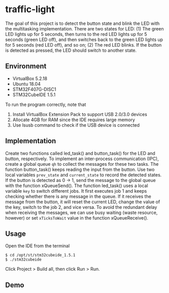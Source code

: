 # traffic-light
The goal of this project is to detect the button state and blink the LED with the multitasking implementation. There are two states for LED: (1) The green LED lights up for 5 seconds, then turns to the red LED lights up for 5 seconds (green LED off), and then switches back to the green LED lights up for 5 seconds (red LED off), and so on; (2) The red LED blinks. If the button is detected as pressed, the LED should switch to another state. 



## Environment

- VirtualBox 5.2.18 
- Ubuntu 18.04
- STM32F407G-DISC1
- STM32CubeIDE 1.5.1

To run the program correctly, note that

1. Install VirtualBox Extension Pack to support USB 2.0/3.0 devices
2. Allocate 4GB for RAM since the IDE requires large memory 
3. Use lsusb command to check if the USB device is connected 



## Implementation

Create two functions called led_task() and button_task() for the LED and button, respectively. To implement an inter-process communication (IPC), create a global queue `qh` to collect the messages for these two tasks. The function button_task() keeps reading the input from the button. Use two local variables `prev_state` and `current_state` to record the detected states. If the button is detected as 0 -> 1, send the message to the global queue with the function xQueueSend(). The function led_task() uses a local variable `key` to switch different jobs. It first executes job 1 and keeps checking whether there is any message in the queue. If it receives the message from the button, it will reset the current LED, change the value of the key, switch to the job 2, and vice versa. To avoid the redundant delay when receiving the messages, we can use busy waiting (waste resource, however) or set `xTicksToWait` value in the function xQueueReceive(). 



## Usage

Open the IDE from the terminal

```
$ cd /opt/st/stm32cubeide_1.5.1
$ ./stm32cubeide
```

Click Project > Build all, then click Run > Run. 



## Demo

